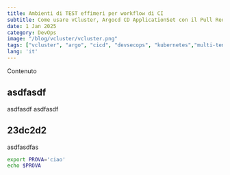 ```yaml
---
title: Ambienti di TEST effimeri per workflow di CI
subtitle: Come usare vCluster, Argocd CD ApplicationSet con il Pull Request generator per gestire ambienti di test effimeri
date: 1 Jan 2025
category: DevOps
image: "/blog/vcluster/vcluster.png"
tags: ["vcluster", "argo", "cicd", "devsecops", "kubernetes","multi-tenancy"]
lang: 'it'
---
```


Contenuto

## asdfasdf

asdfasdf
asdfasdf

## 23dc2d2

asdfasdfas

```bash
export PROVA='ciao'
echo $PROVA
```
